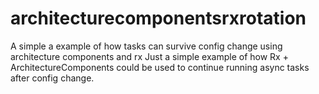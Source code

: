 # architecturecomponentsrxrotation
A simple a example of how tasks can survive config change using architecture components and rx
Just a simple example of how Rx + ArchitectureComponents could be used to continue running async tasks after config change.
